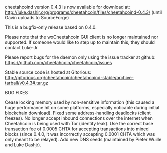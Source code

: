 cheetahcoind version 0.4.3 is now available for download at:
http://luke.dashjr.org/programs/cheetahcoin/files/cheetahcoind-0.4.3/ (until Gavin uploads to SourceForge)

This is a bugfix-only release based on 0.4.0.

Please note that the wxCheetahcoin GUI client is no longer maintained nor supported. If someone would like to step up to maintain this, they should contact Luke-Jr.

Please report bugs for the daemon only using the issue tracker at github:
https://github.com/cheetahcoin/cheetahcoin/issues

Stable source code is hosted at Gitorious:
http://gitorious.org/cheetahcoin/cheetahcoind-stable/archive-tarball/v0.4.3#.tar.gz

BUG FIXES

Cease locking memory used by non-sensitive information (this caused a huge performance hit on some platforms, especially noticable during initial blockchain download).
Fixed some address-handling deadlocks (client freezes).
No longer accept inbound connections over the internet when Cheetahcoin is being used with Tor (identity leak).
Use the correct base transaction fee of 0.0005 CHTA for accepting transactions into mined blocks (since 0.4.0, it was incorrectly accepting 0.0001 CHTA which was only meant to be relayed).
Add new DNS seeds (maintained by Pieter Wuille and Luke Dashjr).

